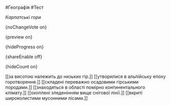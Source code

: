 #Географія #Тест

*Карпатські гори*

{noChangeVote on}

{preview on}

{hideProgress on}

{shareEnable off}

{hideCount on}

[[за висотою належить до низьких гір.]]
[[утворилися в альпійську епоху горотворення.]]
[[складені переважно осадовими гірськими породами.]]
[[знаходяться в області помірно континентального клімату.]]
[[охоплені зледенінням вище снігової лінії.]]
[[вкриті широколистими мусонними лісами.]]

